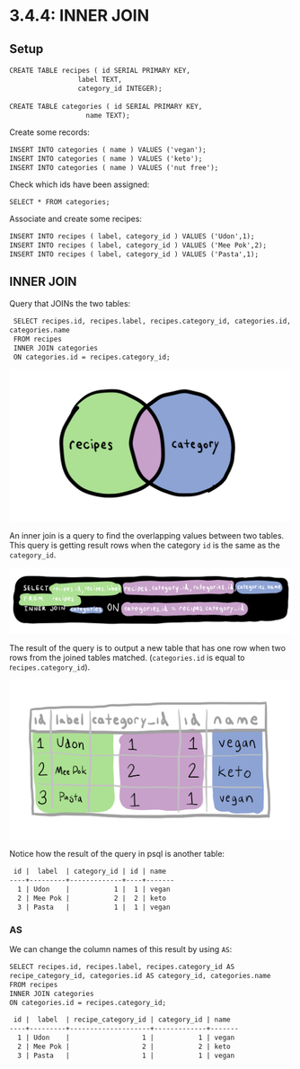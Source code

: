 # 3.4.4: INNER JOIN

## Setup

```text
CREATE TABLE recipes ( id SERIAL PRIMARY KEY,
                 label TEXT,
                 category_id INTEGER);

CREATE TABLE categories ( id SERIAL PRIMARY KEY,
                   name TEXT);
```

Create some records:

```text
INSERT INTO categories ( name ) VALUES ('vegan');
INSERT INTO categories ( name ) VALUES ('keto');
INSERT INTO categories ( name ) VALUES ('nut free');
```

Check which ids have been assigned:

```text
SELECT * FROM categories;
```

Associate and create some recipes:

```text
INSERT INTO recipes ( label, category_id ) VALUES ('Udon',1);
INSERT INTO recipes ( label, category_id ) VALUES ('Mee Pok',2);
INSERT INTO recipes ( label, category_id ) VALUES ('Pasta',1);
```

## INNER JOIN

Query that JOINs the two tables:

```text
 SELECT recipes.id, recipes.label, recipes.category_id, categories.id, categories.name
 FROM recipes                                                                                     
 INNER JOIN categories
 ON categories.id = recipes.category_id;
```

![](../../.gitbook/assets/join-venn.jpg)

An inner join is a query to find the overlapping values between two tables. This query is getting result rows when the category `id` is the same as the `category_id`.

![](../../.gitbook/assets/join-query.jpg)

The result of the query is to output a new table that has one row when two rows from the joined tables matched. \(`categories.id` is equal to r`ecipes.category_id`\).

![](../../.gitbook/assets/join-table.jpg)

Notice how the result of the query in psql is another table:

```text
 id |  label  | category_id | id | name
----+---------+-------------+----+-------
  1 | Udon    |           1 |  1 | vegan
  2 | Mee Pok |           2 |  2 | keto
  3 | Pasta   |           1 |  1 | vegan
```

### AS

We can change the column names of this result by using `AS`:

```text
SELECT recipes.id, recipes.label, recipes.category_id AS recipe_category_id, categories.id AS category_id, categories.name
FROM recipes                           
INNER JOIN categories
ON categories.id = recipes.category_id;
```

```text
 id |  label  | recipe_category_id | category_id | name
----+---------+--------------------+-------------+-------
  1 | Udon    |                  1 |           1 | vegan
  2 | Mee Pok |                  2 |           2 | keto
  3 | Pasta   |                  1 |           1 | vegan
```

